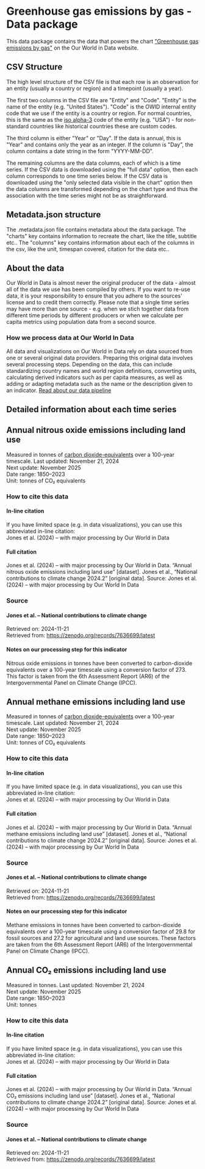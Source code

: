 # Greenhouse gas emissions by gas - Data package

This data package contains the data that powers the chart ["Greenhouse gas emissions by gas"](https://ourworldindata.org/grapher/ghg-emissions-by-gas) on the Our World in Data website.

## CSV Structure

The high level structure of the CSV file is that each row is an observation for an entity (usually a country or region) and a timepoint (usually a year).

The first two columns in the CSV file are "Entity" and "Code". "Entity" is the name of the entity (e.g. "United States"). "Code" is the OWID internal entity code that we use if the entity is a country or region. For normal countries, this is the same as the [iso alpha-3](https://en.wikipedia.org/wiki/ISO_3166-1_alpha-3) code of the entity (e.g. "USA") - for non-standard countries like historical countries these are custom codes.

The third column is either "Year" or "Day". If the data is annual, this is "Year" and contains only the year as an integer. If the column is "Day", the column contains a date string in the form "YYYY-MM-DD".

The remaining columns are the data columns, each of which is a time series. If the CSV data is downloaded using the "full data" option, then each column corresponds to one time series below. If the CSV data is downloaded using the "only selected data visible in the chart" option then the data columns are transformed depending on the chart type and thus the association with the time series might not be as straightforward.

## Metadata.json structure

The .metadata.json file contains metadata about the data package. The "charts" key contains information to recreate the chart, like the title, subtitle etc.. The "columns" key contains information about each of the columns in the csv, like the unit, timespan covered, citation for the data etc..

## About the data

Our World in Data is almost never the original producer of the data - almost all of the data we use has been compiled by others. If you want to re-use data, it is your responsibility to ensure that you adhere to the sources' license and to credit them correctly. Please note that a single time series may have more than one source - e.g. when we stich together data from different time periods by different producers or when we calculate per capita metrics using population data from a second source.

### How we process data at Our World In Data
All data and visualizations on Our World in Data rely on data sourced from one or several original data providers. Preparing this original data involves several processing steps. Depending on the data, this can include standardizing country names and world region definitions, converting units, calculating derived indicators such as per capita measures, as well as adding or adapting metadata such as the name or the description given to an indicator.
[Read about our data pipeline](https://docs.owid.io/projects/etl/)

## Detailed information about each time series


## Annual nitrous oxide emissions including land use
Measured in tonnes of [carbon dioxide-equivalents](#dod:carbondioxideequivalents) over a 100-year timescale.
Last updated: November 21, 2024  
Next update: November 2025  
Date range: 1850–2023  
Unit: tonnes of CO₂ equivalents  


### How to cite this data

#### In-line citation
If you have limited space (e.g. in data visualizations), you can use this abbreviated in-line citation:  
Jones et al. (2024) – with major processing by Our World in Data

#### Full citation
Jones et al. (2024) – with major processing by Our World in Data. “Annual nitrous oxide emissions including land use” [dataset]. Jones et al., “National contributions to climate change 2024.2” [original data].
Source: Jones et al. (2024) – with major processing by Our World In Data

### Source

#### Jones et al. – National contributions to climate change
Retrieved on: 2024-11-21  
Retrieved from: https://zenodo.org/records/7636699/latest  

#### Notes on our processing step for this indicator
Nitrous oxide emissions in tonnes have been converted to carbon-dioxide equivalents over a 100-year timescale using a conversion factor of 273. This factor is taken from the 6th Assessment Report (AR6) of the Intergovernmental Panel on Climate Change (IPCC).


## Annual methane emissions including land use
Measured in tonnes of [carbon dioxide-equivalents](#dod:carbondioxideequivalents) over a 100-year timescale.
Last updated: November 21, 2024  
Next update: November 2025  
Date range: 1850–2023  
Unit: tonnes of CO₂ equivalents  


### How to cite this data

#### In-line citation
If you have limited space (e.g. in data visualizations), you can use this abbreviated in-line citation:  
Jones et al. (2024) – with major processing by Our World in Data

#### Full citation
Jones et al. (2024) – with major processing by Our World in Data. “Annual methane emissions including land use” [dataset]. Jones et al., “National contributions to climate change 2024.2” [original data].
Source: Jones et al. (2024) – with major processing by Our World In Data

### Source

#### Jones et al. – National contributions to climate change
Retrieved on: 2024-11-21  
Retrieved from: https://zenodo.org/records/7636699/latest  

#### Notes on our processing step for this indicator
Methane emissions in tonnes have been converted to carbon-dioxide equivalents over a 100-year timescale using a conversion factor of 29.8 for fossil sources and 27.2 for agricultural and land use sources. These factors are taken from the 6th Assessment Report (AR6) of the Intergovernmental Panel on Climate Change (IPCC).


## Annual CO₂ emissions including land use
Measured in tonnes.
Last updated: November 21, 2024  
Next update: November 2025  
Date range: 1850–2023  
Unit: tonnes  


### How to cite this data

#### In-line citation
If you have limited space (e.g. in data visualizations), you can use this abbreviated in-line citation:  
Jones et al. (2024) – with major processing by Our World in Data

#### Full citation
Jones et al. (2024) – with major processing by Our World in Data. “Annual CO₂ emissions including land use” [dataset]. Jones et al., “National contributions to climate change 2024.2” [original data].
Source: Jones et al. (2024) – with major processing by Our World In Data

### Source

#### Jones et al. – National contributions to climate change
Retrieved on: 2024-11-21  
Retrieved from: https://zenodo.org/records/7636699/latest  


    